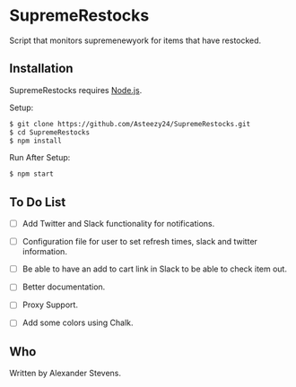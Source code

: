 # SupremeRestocks
Script that monitors supremenewyork for items that have restocked.

## Installation

SupremeRestocks requires [Node.js](http://nodejs.org/).

Setup:

```sh
$ git clone https://github.com/Asteezy24/SupremeRestocks.git
$ cd SupremeRestocks
$ npm install
```


Run After Setup:

```sh
$ npm start
```

## To Do List
- [ ] Add Twitter and Slack functionality for notifications.
- [ ] Configuration file for user to set refresh times, slack and twitter information. 
- [ ] Be able to have an add to cart link in Slack to be able to check item out.
- [ ] Better documentation.
- [ ] Proxy Support.
- [ ] Add some colors using Chalk. 





## Who

Written by Alexander Stevens.
